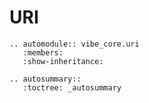 # URI

```{eval-rst}
.. automodule:: vibe_core.uri
   :members:
   :show-inheritance:
```

```{eval-rst}
.. autosummary::
   :toctree: _autosummary
```

